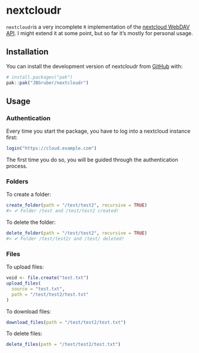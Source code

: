 
<!-- README.md is generated from README.Rmd. Please edit that file -->

# nextcloudr

<!-- badges: start -->

<!-- badges: end -->

`nextcloudr`is a very incomplete `R` implementation of the [nextcloud
WebDAV
API](https://docs.nextcloud.com/server/latest/developer_manual/client_apis/WebDAV/basic.html).
I might extend it at some point, but so far it’s mostly for personal
usage.

## Installation

You can install the development version of nextcloudr from
[GitHub](https://github.com/) with:

``` r
# install.packages("pak")
pak::pak("JBGruber/nextcloudr")
```

## Usage

### Authentication

Every time you start the package, you have to log into a nextcloud
instance first:

``` r
login("https://cloud.example.com")
```

The first time you do so, you will be guided through the authentication
process.

### Folders

To create a folder:

``` r
create_folder(path = "/test/test2", recursive = TRUE)
#> ✔ Folder /test and /test/test2 created!
```

To delete the folder:

``` r
delete_folder(path = "/test/test2", recursive = TRUE)
#> ✔ Folder /test/test2/ and /test/ deleted!
```

### Files

To upload files:

``` r
void <- file.create("test.txt")
upload_files(
  source = "test.txt",
  path = "/test/test2/test.txt"
)
```

To download files:

``` r
download_files(path = "/test/test2/test.txt")
```

To delete files:

``` r
delete_files(path = "/test/test2/test.txt")
```

